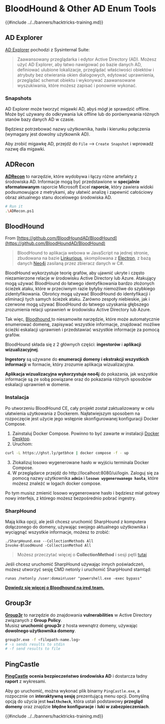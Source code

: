 # BloodHound & Other AD Enum Tools

{{#include ../../banners/hacktricks-training.md}}

## AD Explorer

[AD Explorer](https://docs.microsoft.com/en-us/sysinternals/downloads/adexplorer) pochodzi z Sysinternal Suite:

> Zaawansowany przeglądarka i edytor Active Directory (AD). Możesz użyć AD Explorer, aby łatwo nawigować po bazie danych AD, definiować ulubione lokalizacje, przeglądać właściwości obiektów i atrybuty bez otwierania okien dialogowych, edytować uprawnienia, przeglądać schemat obiektu i wykonywać zaawansowane wyszukiwania, które możesz zapisać i ponownie wykonać.

### Snapshots

AD Explorer może tworzyć migawki AD, abyś mógł je sprawdzić offline.\
Może być używany do odkrywania luk offline lub do porównywania różnych stanów bazy danych AD w czasie.

Będziesz potrzebować nazwy użytkownika, hasła i kierunku połączenia (wymagany jest dowolny użytkownik AD).

Aby zrobić migawkę AD, przejdź do `File` --> `Create Snapshot` i wprowadź nazwę dla migawki.

## ADRecon

[**ADRecon**](https://github.com/adrecon/ADRecon) to narzędzie, które wydobywa i łączy różne artefakty z środowiska AD. Informacje mogą być przedstawione w **specjalnie sformatowanym** raporcie Microsoft Excel **raporcie**, który zawiera widoki podsumowujące z metrykami, aby ułatwić analizę i zapewnić całościowy obraz aktualnego stanu docelowego środowiska AD.
```bash
# Run it
.\ADRecon.ps1
```
## BloodHound

From [https://github.com/BloodHoundAD/BloodHound](https://github.com/BloodHoundAD/BloodHound)

> BloodHound to aplikacja webowa w JavaScript na jednej stronie, zbudowana na bazie [Linkurious](http://linkurio.us/), skompilowana z [Electron](http://electron.atom.io/), z bazą danych [Neo4j](https://neo4j.com/) zasilaną przez zbieracz danych w C#.

BloodHound wykorzystuje teorię grafów, aby ujawnić ukryte i często niezamierzone relacje w środowisku Active Directory lub Azure. Atakujący mogą używać BloodHound do łatwego identyfikowania bardzo złożonych ścieżek ataku, które w przeciwnym razie byłyby niemożliwe do szybkiego zidentyfikowania. Obrońcy mogą używać BloodHound do identyfikacji i eliminacji tych samych ścieżek ataku. Zarówno zespoły niebieskie, jak i czerwone mogą używać BloodHound do łatwego uzyskania głębszego zrozumienia relacji uprawnień w środowisku Active Directory lub Azure.

Tak więc, [Bloodhound ](https://github.com/BloodHoundAD/BloodHound)to niesamowite narzędzie, które może automatycznie enumerować domenę, zapisywać wszystkie informacje, znajdować możliwe ścieżki eskalacji uprawnień i przedstawiać wszystkie informacje za pomocą grafów.

BloodHound składa się z 2 głównych części: **ingestorów** i **aplikacji wizualizacyjnej**.

**Ingestory** są używane do **enumeracji domeny i ekstrakcji wszystkich informacji** w formacie, który zrozumie aplikacja wizualizacyjna.

**Aplikacja wizualizacyjna wykorzystuje neo4j** do pokazania, jak wszystkie informacje są ze sobą powiązane oraz do pokazania różnych sposobów eskalacji uprawnień w domenie.

### Instalacja

Po utworzeniu BloodHound CE, cały projekt został zaktualizowany w celu ułatwienia użytkowania z Dockerem. Najłatwiejszym sposobem na rozpoczęcie jest użycie jego wstępnie skonfigurowanej konfiguracji Docker Compose.

1. Zainstaluj Docker Compose. Powinno to być zawarte w instalacji [Docker Desktop](https://www.docker.com/products/docker-desktop/).
2. Uruchom:
```bash
curl -L https://ghst.ly/getbhce | docker compose -f - up
```
3. Zlokalizuj losowo wygenerowane hasło w wyjściu terminala Docker Compose.  
4. W przeglądarce przejdź do http://localhost:8080/ui/login. Zaloguj się za pomocą nazwy użytkownika **`admin`** i **`losowo wygenerowanego hasła`**, które możesz znaleźć w logach docker compose.

Po tym musisz zmienić losowo wygenerowane hasło i będziesz miał gotowy nowy interfejs, z którego możesz bezpośrednio pobrać ingestry.

### SharpHound

Mają kilka opcji, ale jeśli chcesz uruchomić SharpHound z komputera dołączonego do domeny, używając swojego aktualnego użytkownika i wyciągnąć wszystkie informacje, możesz to zrobić:
```
./SharpHound.exe --CollectionMethods All
Invoke-BloodHound -CollectionMethod All
```
> Możesz przeczytać więcej o **CollectionMethod** i sesji pętli [tutaj](https://support.bloodhoundenterprise.io/hc/en-us/articles/17481375424795-All-SharpHound-Community-Edition-Flags-Explained)

Jeśli chcesz uruchomić SharpHound używając innych poświadczeń, możesz utworzyć sesję CMD netonly i uruchomić SharpHound stamtąd:
```
runas /netonly /user:domain\user "powershell.exe -exec bypass"
```
[**Dowiedz się więcej o Bloodhound na ired.team.**](https://ired.team/offensive-security-experiments/active-directory-kerberos-abuse/abusing-active-directory-with-bloodhound-on-kali-linux)

## Group3r

[**Group3r**](https://github.com/Group3r/Group3r) to narzędzie do znajdowania **vulnerabilities** w Active Directory związanych z **Group Policy**. \
Musisz **uruchomić group3r** z hosta wewnątrz domeny, używając **dowolnego użytkownika domeny**.
```bash
group3r.exe -f <filepath-name.log>
# -s sends results to stdin
# -f send results to file
```
## PingCastle

[**PingCastle**](https://www.pingcastle.com/documentation/) **ocenia bezpieczeństwo środowiska AD** i dostarcza ładny **raport** z wykresami.

Aby go uruchomić, można wykonać plik binarny `PingCastle.exe`, a rozpocznie on **interaktywną sesję** prezentującą menu opcji. Domyślną opcją do użycia jest **`healthcheck`**, która ustali podstawowy **przegląd** **domeny** oraz znajdzie **błędne konfiguracje** i **luki w zabezpieczeniach**.

{{#include ../../banners/hacktricks-training.md}}
